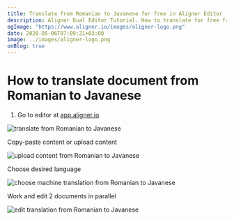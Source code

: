 ```yaml
---
title: Translate from Romanian to Javanese for free in Aligner Editor
description: Aligner Dual Editor Tutorial. How to translate for free from Romanian to Javanese. Aligner is multilingual document management platform. 
ogImage: "https://www.aligner.io/images/aligner-logo.png"
date: 2020-05-06T07:09:21+03:00
image: ../images/aligner-logo.png
onBlog: true
---
```


# How to translate document from Romanian to Javanese

1. Go to editor at [app.aligner.io](https://app.aligner.io "Aligner App web page")

![translate from Romanian to Javanese](../aligner-blank-editor.png "translate from Romanian to Javanese")

Copy-paste content or upload content

![upload content from Romanian to Javanese](../aligner-uploaded-document.png "upload content from Romanian to Javanese")

Choose desired language

![choose machine translation from Romanian to Javanese](../aligner-language-dropdown.png "choose machine translation from Romanian to Javanese")

Work and edit 2 documents in parallel

![edit translation from Romanian to Javanese](../aligner-double-sitded-editor.png "edit translation from Romanian to Javanese")

